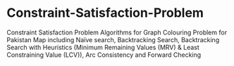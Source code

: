# Constraint-Satisfaction-Problem
Constraint Satisfaction Problem Algorithms for Graph Colouring Problem for Pakistan Map including Naïve search, Backtracking Search, Backtracking Search with Heuristics (Minimum Remaining Values (MRV) &amp; Least Constraining Value (LCV)), Arc Consistency and Forward Checking
